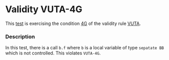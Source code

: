 # Validity VUTA-4G

This [test](.) is exercising the condition [4G](../Readme.md) of the validity rule [VUTA](../../vuta/Readme.md).

### Description

In this test, there is a call `b.f` where `b` is a local variable of type `sepatate BB` which is not controlled. This violates `VUTA-4G`.
